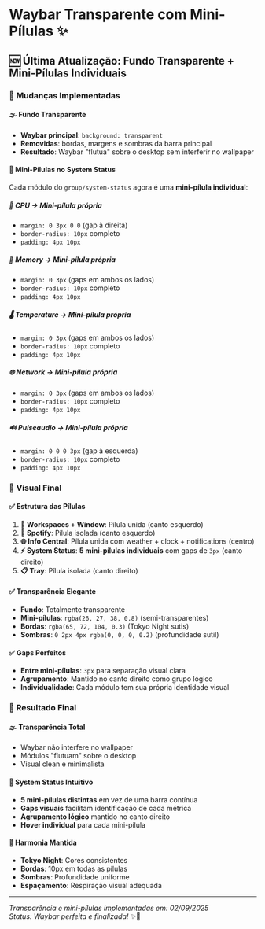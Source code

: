 # Waybar Transparente com Mini-Pílulas ✨

## 🆕 Última Atualização: Fundo Transparente + Mini-Pílulas Individuais

### 🔄 **Mudanças Implementadas**

#### 🌫️ **Fundo Transparente**
- **Waybar principal**: `background: transparent`
- **Removidas**: bordas, margens e sombras da barra principal
- **Resultado**: Waybar "flutua" sobre o desktop sem interferir no wallpaper

#### 💊 **Mini-Pílulas no System Status**
Cada módulo do `group/system-status` agora é uma **mini-pílula individual**:

##### 🔧 **CPU** → Mini-pílula própria
- `margin: 0 3px 0 0` (gap à direita)
- `border-radius: 10px` completo
- `padding: 4px 10px`

##### 🧠 **Memory** → Mini-pílula própria  
- `margin: 0 3px` (gaps em ambos os lados)
- `border-radius: 10px` completo
- `padding: 4px 10px`

##### 🌡️ **Temperature** → Mini-pílula própria
- `margin: 0 3px` (gaps em ambos os lados)
- `border-radius: 10px` completo
- `padding: 4px 10px`

##### 🌐 **Network** → Mini-pílula própria
- `margin: 0 3px` (gaps em ambos os lados)
- `border-radius: 10px` completo
- `padding: 4px 10px`

##### 🔊 **Pulseaudio** → Mini-pílula própria
- `margin: 0 0 0 3px` (gap à esquerda)
- `border-radius: 10px` completo
- `padding: 4px 10px`

### 🎨 **Visual Final**

#### ✅ **Estrutura das Pílulas**
1. **📱 Workspaces + Window**: Pílula unida (canto esquerdo)
2. **🎵 Spotify**: Pílula isolada (canto esquerdo)
3. **🌐 Info Central**: Pílula unida com weather + clock + notifications (centro)
4. **⚡ System Status**: **5 mini-pílulas individuais** com gaps de `3px` (canto direito)
5. **📋 Tray**: Pílula isolada (canto direito)

#### ✅ **Transparência Elegante**
- **Fundo**: Totalmente transparente
- **Mini-pílulas**: `rgba(26, 27, 38, 0.8)` (semi-transparentes)
- **Bordas**: `rgba(65, 72, 104, 0.3)` (Tokyo Night sutis)
- **Sombras**: `0 2px 4px rgba(0, 0, 0, 0.2)` (profundidade sutil)

#### ✅ **Gaps Perfeitos**
- **Entre mini-pílulas**: `3px` para separação visual clara
- **Agrupamento**: Mantido no canto direito como grupo lógico
- **Individualidade**: Cada módulo tem sua própria identidade visual

### 🎯 **Resultado Final**

#### 🌫️ **Transparência Total**
- Waybar não interfere no wallpaper
- Módulos "flutuam" sobre o desktop
- Visual clean e minimalista

#### 💊 **System Status Intuitivo**
- **5 mini-pílulas distintas** em vez de uma barra contínua
- **Gaps visuais** facilitam identificação de cada métrica
- **Agrupamento lógico** mantido no canto direito
- **Hover individual** para cada mini-pílula

#### 🎨 **Harmonia Mantida**
- **Tokyo Night**: Cores consistentes
- **Bordas**: 10px em todas as pílulas
- **Sombras**: Profundidade uniforme
- **Espaçamento**: Respiração visual adequada

---

*Transparência e mini-pílulas implementadas em: 02/09/2025*  
*Status: Waybar perfeita e finalizada!* ✨💊
